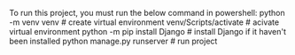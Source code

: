 To run this project, you must run the below command in powershell:
  python -m venv venv            # create virtual environment
  venv/Scripts/activate          # acivate virtual environment
  python -m pip install Django   # install Django if it haven't been installed
  python manage.py runserver     # run project
